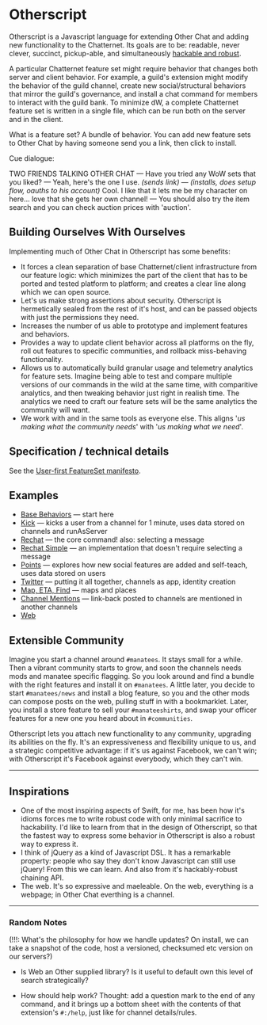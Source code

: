 # Otherscript

Otherscript is a Javascript language for extending Other Chat and adding new functionality to the Chatternet. Its goals are to be: readable, never clever, succinct, pickup-able, and simultaneously [hackable and robust](#inspirations).

A particular Chatternet feature set might require behavior that changes both server and client behavior. For example, a guild's extension might modify the behavior of the guild channel, create new social/structural behaviors that mirror the guild's governance, and install a chat command for members to interact with the guild bank. To minimize dW, a complete Chatternet feature set is written in a single file, which can be run both on the server and in the client.

What is a feature set? A bundle of behavior. You can add new feature sets to Other Chat by having someone send you a link, then click to install.

Cue dialogue:

TWO FRIENDS TALKING OTHER CHAT — Have you tried any WoW sets that you liked? — Yeah, here's the one I use. _(sends link)_ — _(installs, does setup flow, oauths to his account)_ Cool. I like that it lets me be my character on here... love that she gets her own channel! — You should also try the item search and you can check auction prices with 'auction'.

## Building Ourselves With Ourselves

Implementing much of Other Chat in Otherscript has some benefits:

- It forces a clean separation of base Chatternet/client infrastructure from our feature logic: which minimizes the part of the client that has to be ported and tested platform to platform; and creates a clear line along which we can open source.
- Let's us make strong assertions about security. Otherscript is hermetically sealed from the rest of it's host, and can be passed objects with just the permissions they need.
- Increases the number of us able to prototype and implement features and behaviors.
- Provides a way to update client behavior across all platforms on the fly, roll out features to specific communities, and rollback miss-behaving functionality.
- Allows us to automatically build granular usage and telemetry analytics for feature sets. Imagine being able to test and compare multiple versions of our commands in the wild at the same time, with comparitive analytics, and then tweaking behavior just right in realish time. The analytics we need to craft our feature sets will be the same analytics the community will want.
- We work with and in the same tools as everyone else. This aligns '_us making what the community needs_' with '_us making what we need_'.

## Specification / technical details

See the [User-first FeatureSet manifesto](https://github.com/other-xyz/otherscript.pseudo.js/blob/master/MANIFESTO.md).

## Examples

* [Base Behaviors](base.pseudo.js) &mdash; start here
* [Kick](kick.pseudo.js) &mdash; kicks a user from a channel for 1 minute, uses data stored on channels and runAsServer
* [Rechat](rechat.pseudo.js) &mdash; the core command! also: selecting a message
* [Rechat Simple](rechat-simple.pseudo.js) &mdash; an implementation that doesn't require selecting a message
* [Points](points.pseudo.js) &mdash; explores how new social features are added and self-teach, uses data stored on users
* [Twitter](twitter.pseudo.js) &mdash; putting it all together, channels as app, identity creation
* [Map, ETA, Find](map.pseudo.js) &mdash; maps and places
* [Channel Mentions](channel-mentions.pseudo.js) &mdash; link-back posted to channels are mentioned in another channels
* [Web](web.pseudo.js)

## Extensible Community

Imagine you start a channel around `#manatees`. It stays small for a while. Then a vibrant community starts to grow, and soon the channels needs mods and manatee specific flagging. So you look around and find a bundle with the right features and install it on `#manatees`. A little later, you decide to start `#manatees/news` and install a blog feature, so you and the other mods can compose posts on the web, pulling stuff in with a bookmarklet. Later, you install a store feature to sell your `#manateeshirts`, and swap your officer features for a new one you heard about in `#communities`.

Otherscript lets you attach new functionality to any community, upgrading its abilities on the fly. It's an expressiveness and flexibility unique to us, and a strategic competitive advantage: if it's us against Facebook, we can't win; with Otherscript it's Facebook against everybody, which they can't win.

---

## Inspirations

- One of the most inspiring aspects of Swift, for me, has been how it's idioms forces me to write robust code with only minimal sacrifice to hackability. I'd like to learn from that in the design of Otherscript, so that the fastest way to express some behavior in Otherscript is also a robust way to express it.
- I think of jQuery as a kind of Javascript DSL. It has a remarkable property: people who say they don't know Javascript can still use jQuery! From this we can learn. And also from it's hackably-robust chaining API.
- The web. It's so expressive and maeleable. On the web, everything is a webpage; in Other Chat everthing is a channel.


--------------------------

### Random Notes

(!!!: What's the philosophy for how we handle updates? On install, we can take a snapshot of the code, host a versioned, checksumed etc version on our servers?)

* Is Web an Other supplied library? Is it useful to default own this level of search strategically?

* How should help work? Thought: add a question mark to the end of any command, and it brings up a bottom sheet with the contents of that extension's `#:/help`, just like for channel details/rules.
